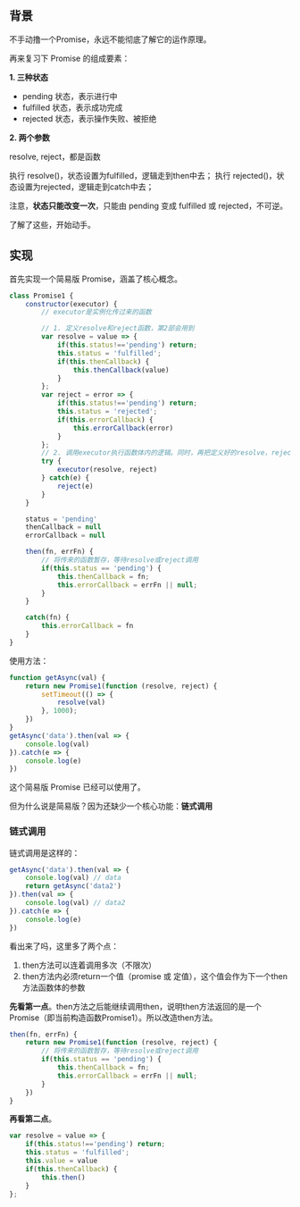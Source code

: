 ## 背景

不手动撸一个Promise，永远不能彻底了解它的运作原理。

再来复习下 Promise 的组成要素：

**1. 三种状态**

* pending 状态，表示进行中
* fulfilled 状态，表示成功完成
* rejected 状态，表示操作失败、被拒绝

**2. 两个参数**

resolve, reject，都是函数

执行 resolve()，状态设置为fulfilled，逻辑走到then中去；
执行 rejected()，状态设置为rejected，逻辑走到catch中去；

注意，**状态只能改变一次**，只能由 pending 变成 fulfilled 或 rejected，不可逆。

了解了这些，开始动手。

## 实现

首先实现一个简易版 Promise，涵盖了核心概念。

```js
class Promise1 {
    constructor(executor) {
        // executor是实例化传过来的函数

        // 1. 定义resolve和reject函数，第2部会用到
        var resolve = value => {
            if(this.status!=='pending') return;
            this.status = 'fulfilled';
            if(this.thenCallback) {
                this.thenCallback(value)
            }
        };
        var reject = error => {
            if(this.status!=='pending') return;
            this.status = 'rejected';
            if(this.errorCallback) {
                this.errorCallback(error)
            }
        };
        // 2. 调用executor执行函数体内的逻辑。同时，再把定义好的resolve，reject函数传回去，等待函数体内调用。
        try {
            executor(resolve, reject)
        } catch(e) {
            reject(e)
        }
    }

    status = 'pending'
    thenCallback = null
    errorCallback = null

    then(fn, errFn) {
        // 将传来的函数暂存，等待resolve或reject调用
        if(this.status == 'pending') {
            this.thenCallback = fn;
            this.errorCallback = errFn || null;
        }
    }

    catch(fn) {
        this.errorCallback = fn
    }
}
```

使用方法：

```js
function getAsync(val) {
    return new Promise1(function (resolve, reject) {
        setTimeout(() => {
            resolve(val)
        }, 1000);
    })
}
getAsync('data').then(val => {
    console.log(val)
}).catch(e => {
    console.log(e)
})
```

这个简易版 Promise 已经可以使用了。

但为什么说是简易版？因为还缺少一个核心功能：**链式调用**

### 链式调用

链式调用是这样的：

```js
getAsync('data').then(val => {
    console.log(val) // data
    return getAsync('data2')
}).then(val => {
    console.log(val) // data2
}).catch(e => {
    console.log(e)
})
```

看出来了吗，这里多了两个点：

1. then方法可以连着调用多次（不限次）
2. then方法内必须return一个值（promise 或 定值），这个值会作为下一个then方法函数体的参数

**先看第一点**。then方法之后能继续调用then，说明then方法返回的是一个Promise（即当前构造函数Promise1）。所以改造then方法。

```js
then(fn, errFn) {
    return new Promise1(function (resolve, reject) {
        // 将传来的函数暂存，等待resolve或reject调用
        if(this.status == 'pending') {
            this.thenCallback = fn;
            this.errorCallback = errFn || null;
        }
    })
}
```

**再看第二点**。

```js
var resolve = value => {
    if(this.status!=='pending') return;
    this.status = 'fulfilled';
    this.value = value
    if(this.thenCallback) {
        this.then()
    }
};
